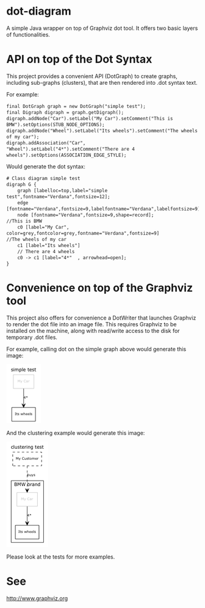 # dot-diagram
A simple Java wrapper on top of Graphviz dot tool. It offers two basic layers of functionalities.

# API on top of the Dot Syntax

This project provides a convenient API (DotGraph) to create graphs, including sub-graphs (clusters), that are then rendered into .dot syntax text.

For example:

~~~~~~~~
final DotGraph graph = new DotGraph("simple test");
final Digraph digraph = graph.getDigraph();
digraph.addNode("Car").setLabel("My Car").setComment("This is BMW").setOptions(STUB_NODE_OPTIONS);
digraph.addNode("Wheel").setLabel("Its wheels").setComment("The wheels of my car");
digraph.addAssociation("Car", "Wheel").setLabel("4*").setComment("There are 4 wheels").setOptions(ASSOCIATION_EDGE_STYLE);
~~~~~~~~

Would generate the dot syntax:

~~~~~~~~
# Class diagram simple test
digraph G {
	graph [labelloc=top,label="simple test",fontname="Verdana",fontsize=12];
	edge [fontname="Verdana",fontsize=9,labelfontname="Verdana",labelfontsize=9];
	node [fontname="Verdana",fontsize=9,shape=record];
//This is BMW
	c0 [label="My Car", color=grey,fontcolor=grey,fontname="Verdana",fontsize=9]
//The wheels of my car
	c1 [label="Its wheels"]
	// There are 4 wheels
	c0 -> c1 [label="4*"  , arrowhead=open];
}
~~~~~~~~

# Convenience on top of the Graphviz tool
This project also offers for convenience a DotWriter that launches Graphviz to render the dot file into an image file. This requires Graphviz to be installed on the machine, along with read/write access to the disk for temporary .dot files.

For example, calling dot on the simple graph above would generate this image:

![Rendered to .png](dot-diagram/doc/simple.png)

And the clustering example would generate this image:

![Rendered to .png](dot-diagram/doc/clustering.png)

Please look at the tests for more examples.

# See
http://www.graphviz.org

